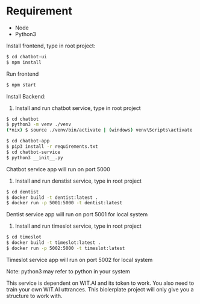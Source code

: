 # Requirement
* Node
* Python3



Install frontend, type in root project:


```bash 
$ cd chatbot-ui
$ npm install
```

Run frontend
```bash
$ npm start
```

Install Backend:
1. Install and run chatbot service, type in root project
```bash
$ cd chatbot
$ python3 -m venv ./venv
(*nix) $ source ./venv/bin/activate | (windows) venv\Scripts\activate
```

```bash
$ cd chatbot-app
$ pip3 install -r requirements.txt
$ cd chatbot-service
$ python3 __init__.py
```
Chatbot service app will run on port 5000

1. Install and run denstist service, type in root project
```bash
$ cd dentist
$ docker build -t dentist:latest .
$ docker run -p 5001:5000 -t dentist:latest
```

Dentist service app will run on port 5001 for local system

1. Install and run timeslot service, type in root project
```bash
$ cd timeslot
$ docker build -t timeslot:latest .
$ docker run -p 5002:5000 -t timeslot:latest
```

Timeslot service app will run on port 5002 for local system

Note: python3 may refer to python in your system

This service is dependent on WIT.AI and its token to work. You also need to train your own WIT.AI uttrances. This biolerplate project will only give you a structure to work with.
